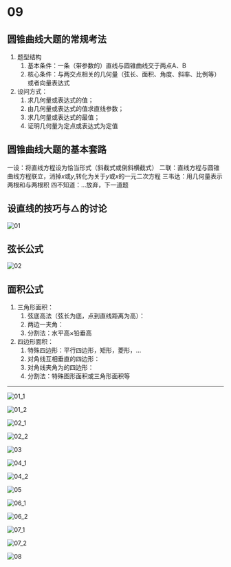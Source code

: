 # 09

## 圆锥曲线大题的常规考法

1. 题型结构
   1. 基本条件：一条（带参数的）直线与圆锥曲线交于两点A、B
   2. 核心条件：与两交点相关的几何量（弦长、面积、角度、斜率、比例等）或者向量表达式
2. 设问方式：
   1. 求几何量或表达式的值；
   2. 由几何量或表达式的值求直线参数；
   3. 求几何量或表达式的最值；
   4. 证明几何量为定点或表达式为定值

## 圆锥曲线大题的基本套路

一设：将直线方程设为恰当形式（斜截式或倒斜横截式）
二联：直线方程与圆锥曲线方程联立，消掉$x$或$y$,转化为关于$y$或$x$的一元二次方程
三韦达：用几何量表示两根和与两根积
四不知道：…放弃，下一道题

## 设直线的技巧与△的讨论

![01](image.png)

## 弦长公式

![02](image-1.png)

## 面积公式

1. 三角形面积：
   1. 弦底高法（弦长为底，点到直线距离为高）：
   2. 两边一夹角：
   3. 分割法：水平高×铅垂高
2. 四边形面积：
   1. 特殊四边形：平行四边形，矩形，菱形，…
   2. 对角线互相垂直的四边形：
   3. 对角线夹角为的四边形：
   4. 分割法：特殊图形面积或三角形面积等

****

![01_1](image-3.png)

![01_2](image-2.png)

![02_1](image-4.png)

![02_2](image-5.png)

![03](image-6.png)

![04_1](image-7.png)

![04_2](image-8.png)

![05](image-9.png)

![06_1](image-10.png)

![06_2](image-12.png)

![07_1](image-13.png)

![07_2](image-14.png)

![08](image-15.png)
